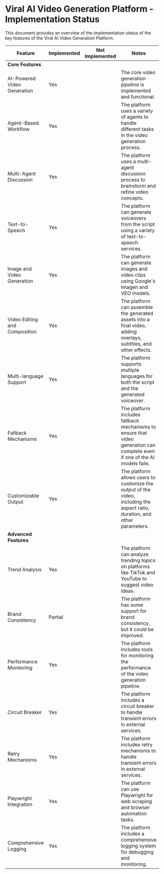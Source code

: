 # Viral AI Video Generation Platform - Implementation Status

This document provides an overview of the implementation status of the key features of the Viral AI Video Generation Platform.

| Feature                      | Implemented | Not Implemented | Notes                                                                                                                              |
| ---------------------------- | ----------- | --------------- | ---------------------------------------------------------------------------------------------------------------------------------- |
| **Core Features**            |             |                 |                                                                                                                                    |
| AI-Powered Video Generation  | Yes         |                 | The core video generation pipeline is implemented and functional.                                                                  |
| Agent-Based Workflow         | Yes         |                 | The platform uses a variety of agents to handle different tasks in the video generation process.                                   |
| Multi-Agent Discussion       | Yes         |                 | The platform uses a multi-agent discussion process to brainstorm and refine video concepts.                                        |
| Text-to-Speech               | Yes         |                 | The platform can generate voiceovers from the script using a variety of text-to-speech services.                                 |
| Image and Video Generation   | Yes         |                 | The platform can generate images and video clips using Google's Imagen and VEO models.                                           |
| Video Editing and Composition| Yes         |                 | The platform can assemble the generated assets into a final video, adding overlays, subtitles, and other effects.                    |
| Multi-language Support       | Yes         |                 | The platform supports multiple languages for both the script and the generated voiceover.                                          |
| Fallback Mechanisms          | Yes         |                 | The platform includes fallback mechanisms to ensure that video generation can complete even if one of the AI models fails.         |
| Customizable Output          | Yes         |                 | The platform allows users to customize the output of the video, including the aspect ratio, duration, and other parameters.        |
| **Advanced Features**        |             |                 |                                                                                                                                    |
| Trend Analysis               | Yes         |                 | The platform can analyze trending topics on platforms like TikTok and YouTube to suggest video ideas.                              |
| Brand Consistency            | Partial     |                 | The platform has some support for brand consistency, but it could be improved.                                                     |
| Performance Monitoring       | Yes         |                 | The platform includes tools for monitoring the performance of the video generation pipeline.                                       |
| Circuit Breaker              | Yes         |                 | The platform includes a circuit breaker to handle transient errors in external services.                                           |
| Retry Mechanisms             | Yes         |                 | The platform includes retry mechanisms to handle transient errors in external services.                                            |
| Playwright Integration       | Yes         |                 | The platform can use Playwright for web scraping and browser automation tasks.                                                     |
| Comprehensive Logging        | Yes         |                 | The platform includes a comprehensive logging system for debugging and monitoring.                                                 | 